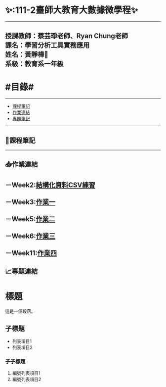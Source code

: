 ✨:111-2臺師大教育大數據微學程:sparkles:
=========================
---
授課教師：蔡芸琤老師、Ryan Chung老師
<br/>課名：學習分析工具實務應用
<br/>姓名：黃靜樺:frog:
<br/>系級：教育系一年級
---
#目錄#
========
---
* [課程筆記](#jump1)
* [作業連結](#jump2)
* [專題筆記](#jump3)

---
## <span id="jump1">:bookmark_tabs:課程筆記</span>
---
## <span id="jump2">:inbox_tray:作業連結</span>
－Week2:[結構化資料CSV練習](https://github.com/tobyright6277/LAT_repo/blob/main/Week2/FirstTest-checkpoint.ipynb)
<br/>
<br/>－Week3:[作業一](https://github.com/tobyright6277/LAT_repo/blob/main/HW1/HW1.ipynb)
<br/>
<br/>－Week5:[作業二](https://github.com/tobyright6277/LAT_repo/blob/main/HW2/HW2.ipynb)
<br/>
<br/>－Week6:[作業三](https://github.com/tobyright6277/LAT_repo/blob/main/HW3/TextMining.ipynb)
<br/>
<br/>－Week11:[作業四](https://github.com/tobyright6277/LAT_repo/tree/main/HW4)
---
## <span id="jump3">:chart_with_upwards_trend:專題連結</span>

# 標題

這是一個段落。

## 子標題

- 列表項目1
- 列表項目2

### 子子標題

1. 編號列表項目1
2. 編號列表項目2
